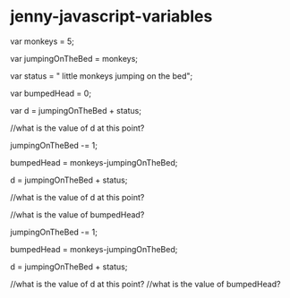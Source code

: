 # jenny-javascript-variables

var monkeys = 5;


var jumpingOnTheBed = monkeys;


var status = " little monkeys jumping on the bed";


var bumpedHead = 0;


var d = jumpingOnTheBed + status;


//what is the value of d at this point?


jumpingOnTheBed -= 1;


bumpedHead = monkeys-jumpingOnTheBed;


d = jumpingOnTheBed + status;


//what is the value of d at this point?


//what is the value of bumpedHead?


jumpingOnTheBed -= 1;


bumpedHead = monkeys-jumpingOnTheBed;


d = jumpingOnTheBed + status;

//what is the value of d at this point?
//what is the value of bumpedHead?
